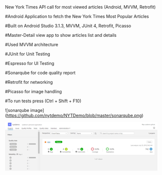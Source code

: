 New York Times API call for most viewed articles (Android, MVVM, Retrofit)

#Android Application to fetch the New York Times Most Popular Articles

#Built on Android Studio 3.1.3, MVVM, JUnit 4, Retrofit, Picasso

#Master-Detail view app to show articles list and details

#Used MVVM architecture

#JUnit for Unit Testing

#Espresso for UI Testing

#Sonarqube for code quality report

#Retrofit for networking

#Picasso for image handling

#To run tests press (Ctrl + Shift + F10)

![sonarqube image] (https://github.com/nytdemo/NYTDemo/blob/master/sonarqube.png)

![device-2018-07-22-094729](https://github.com/nytdemo/NYTDemo/blob/master/sonarqube.png)
